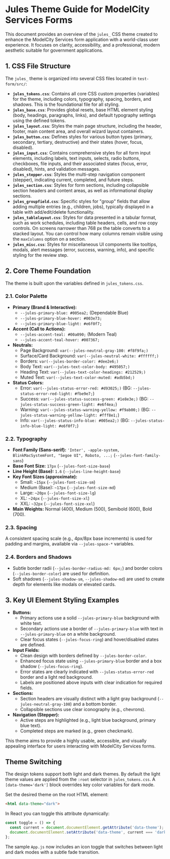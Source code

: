 # Jules Theme Guide for ModelCity Services Forms

This document provides an overview of the `jules_` CSS theme created to enhance the ModelCity Services form application with a world-class user experience. It focuses on clarity, accessibility, and a professional, modern aesthetic suitable for government applications.

## 1. CSS File Structure

The `jules_` theme is organized into several CSS files located in `test-form/src/`:

*   **`jules_tokens.css`**: Contains all core CSS custom properties (variables) for the theme, including colors, typography, spacing, borders, and shadows. This is the foundational file for all styling.
*   **`jules_base.css`**: Provides global resets, base HTML element styling (body, headings, paragraphs, links), and default typography settings using the defined tokens.
*   **`jules_layout.css`**: Styles the main page structure, including the header, footer, main content area, and overall wizard layout containers.
*   **`jules_button.css`**: Defines styles for various button types (primary, secondary, tertiary, destructive) and their states (hover, focus, disabled).
*   **`jules_input.css`**: Contains comprehensive styles for all form input elements, including labels, text inputs, selects, radio buttons, checkboxes, file inputs, and their associated states (focus, error, disabled), hints, and validation messages.
*   **`jules_stepper.css`**: Styles the multi-step navigation component (stepper), indicating current, completed, and future steps.
*   **`jules_section.css`**: Styles for form sections, including collapsible section headers and content areas, as well as informational display sections.
*   **`jules_groupfield.css`**: Specific styles for "group" fields that allow adding multiple entries (e.g., children, jobs), typically displayed in a table with add/edit/delete functionality.
*   **`jules_tablelayout.css`**: Styles for data presented in a tabular format, such as work schedules, including table headers, cells, and row copy controls. On screens narrower than 768&nbsp;px the table converts to a stacked layout. You can control how many columns remain visible using the `maxColumns` option on a section.
*   **`jules_misc.css`**: Styles for miscellaneous UI components like tooltips, modals, alert messages (error, success, warning, info), and specific styling for the review step.

## 2. Core Theme Foundation

The theme is built upon the variables defined in `jules_tokens.css`.

### 2.1. Color Palette

*   **Primary (Brand & Interactive):**
    *   `--jules-primary-blue: #005ea2;` (Dependable Blue)
    *   `--jules-primary-blue-hover: #003e73;`
    *   `--jules-primary-blue-light: #e6f0f7;`
*   **Accent (Call to Actions):**
    *   `--jules-accent-teal: #00a090;` (Modern Teal)
    *   `--jules-accent-teal-hover: #007367;`
*   **Neutrals:**
    *   Page Background: `var(--jules-neutral-gray-100: #f8f9fa;)`
    *   Surface/Card Background: `var(--jules-neutral-white: #ffffff;)`
    *   Borders: `var(--jules-border-color: #dee2e6;)`
    *   Body Text: `var(--jules-text-color-body: #495057;)`
    *   Heading Text: `var(--jules-text-color-headings: #212529;)`
    *   Muted Text: `var(--jules-text-color-muted: #adb5bd;)`
*   **Status Colors:**
    *   Error: `var(--jules-status-error-red: #d93025;)` (BG: `--jules-status-error-red-light: #fbe9e7;`)
    *   Success: `var(--jules-status-success-green: #1e8e3e;)` (BG: `--jules-status-success-green-light: #e6f4ea;`)
    *   Warning: `var(--jules-status-warning-yellow: #f9ab00;)` (BG: `--jules-status-warning-yellow-light: #fff8e1;`)
    *   Info: `var(--jules-status-info-blue: #005ea2;)` (BG: `--jules-status-info-blue-light: #e6f0f7;`)

### 2.2. Typography

*   **Font Family (Sans-serif):** `'Inter', -apple-system, BlinkMacSystemFont, "Segoe UI", Roboto, ...;` (`--jules-font-family-sans`)
*   **Base Font Size:** `17px` (`--jules-font-size-base`)
*   **Line Height (Base):** `1.6` (`--jules-line-height-base`)
*   **Key Font Sizes (approximate):**
    *   Small: `~15px` (`--jules-font-size-sm`)
    *   Medium (Base): `~17px` (`--jules-font-size-md`)
    *   Large: `~20px` (`--jules-font-size-lg`)
    *   XL: `~24px` (`--jules-font-size-xl`)
    *   XXL: `~32px` (`--jules-font-size-xxl`)
*   **Main Weights:** Normal (400), Medium (500), Semibold (600), Bold (700).

### 2.3. Spacing

A consistent spacing scale (e.g., 4px/8px base increments) is used for padding and margins, available via `--jules-space-*` variables.

### 2.4. Borders and Shadows

*   Subtle border radii (`--jules-border-radius-md: 6px;`) and border colors (`--jules-border-color`) are used for definition.
*   Soft shadows (`--jules-shadow-sm`, `--jules-shadow-md`) are used to create depth for elements like modals or elevated cards.

## 3. Key UI Element Styling Examples

*   **Buttons:**
    *   Primary actions use a solid `--jules-primary-blue` background with white text.
    *   Secondary actions use a border of `--jules-primary-blue` with text in `--jules-primary-blue` on a white background.
    *   Clear focus states (`--jules-focus-ring`) and hover/disabled states are defined.
*   **Input Fields:**
    *   Clean design with borders defined by `--jules-border-color`.
    *   Enhanced focus state using `--jules-primary-blue` border and a box shadow (`--jules-focus-ring`).
    *   Error states are clearly indicated with `--jules-status-error-red` border and a light red background.
    *   Labels are positioned above inputs with clear indication for required fields.
*   **Sections:**
    *   Section headers are visually distinct with a light gray background (`--jules-neutral-gray-100`) and a bottom border.
    *   Collapsible sections use clear iconography (e.g., chevrons).
*   **Navigation (Stepper):**
    *   Active steps are highlighted (e.g., light blue background, primary blue text).
    *   Completed steps are marked (e.g., green checkmark).

This theme aims to provide a highly usable, accessible, and visually appealing interface for users interacting with ModelCity Services forms.

## Theme Switching

The design tokens support both light and dark themes. By default the light theme values are applied from the `:root` selector in `jules_tokens.css`. A `[data-theme='dark']` block overrides key color variables for dark mode.

Set the desired theme on the root HTML element:

```html
<html data-theme="dark">
```

In React you can toggle this attribute dynamically:

```js
const toggle = () => {
  const current = document.documentElement.getAttribute('data-theme');
  document.documentElement.setAttribute('data-theme', current === 'dark' ? 'light' : 'dark');
};
```

The sample `App.js` now includes an icon toggle that switches between light and dark modes with a subtle fade transition.
